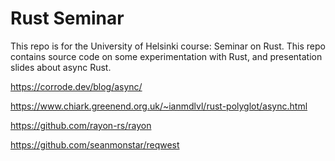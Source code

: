 # Rust Seminar

This repo is for the University of Helsinki course: Seminar on Rust. This repo
contains source code on some experimentation with Rust, and presentation slides
about async Rust.

https://corrode.dev/blog/async/

https://www.chiark.greenend.org.uk/~ianmdlvl/rust-polyglot/async.html

https://github.com/rayon-rs/rayon

https://github.com/seanmonstar/reqwest
